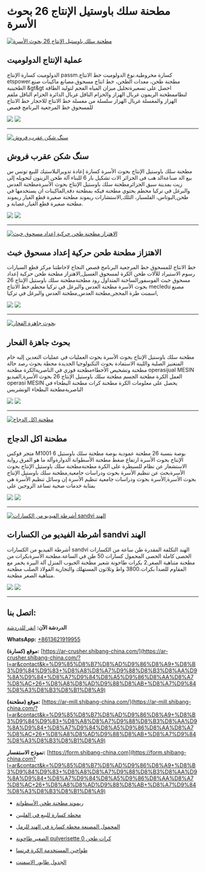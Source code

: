 # مطحنة سلك باوستيل الإنتاج 26 بحوث الأسرة

<a href="https://swt.shibang-china.com/?n=lxq&l=ar&img&k=%D9%85%D8%B7%D8%AD%D9%86%D8%A9+%D8%B3%D9%84%D9%83+%D8%A8%D8%A7%D9%88%D8%B3%D8%AA%D9%8A%D9%84+%D8%A7%D9%84%D8%A5%D9%86%D8%AA%D8%A7%D8%AC+26+%D8%A8%D8%AD%D9%88%D8%AB+%D8%A7%D9%84%D8%A3%D8%B3%D8%B1%D8%A9" target="_blank">![مطحنة سلك باوستيل الإنتاج 26 بحوث الأسرة](http://static.shibang-china.com/all-800x300/1365.jpg)</a>

## عملية الإنتاج الدولوميت
الدولوميت كسارة الإنتاج passm.كسارة مخروطية.نوع الدولوميت خط الانتاج etspower.مطحنة طحن، معدات الطحن، خط انتاج مسحوق.مصانع ماكينات صنع الطحينية &gt&gt احصل على تسعيرةتحليل ميزان المياه الفحم لتوليد الطاقة لنظاممطحنة الريمون غربال الهزاز والحزام الناقل غربال الدائرة الحزام الناقل ملقم الهزاز والمغسلة غربال الهزاز سلسلة من مغسلة خط الانتاج للاحجار خط الانتاج للمسحوق خط المرجعية البرنامج قصص


<a href="https://whatsapp.shibangsoft.com/WhatsApp.php" target="_blank" title="WhatsApp">![](http://static.shibang-china.com/icon/whatsapp.png)</a> <a href="https://swt.shibang-china.com/?n=lxq&l=ar&icon&k=%D9%85%D8%B7%D8%AD%D9%86%D8%A9+%D8%B3%D9%84%D9%83+%D8%A8%D8%A7%D9%88%D8%B3%D8%AA%D9%8A%D9%84+%D8%A7%D9%84%D8%A5%D9%86%D8%AA%D8%A7%D8%AC+26+%D8%A8%D8%AD%D9%88%D8%AB+%D8%A7%D9%84%D8%A3%D8%B3%D8%B1%D8%A9" target="_blank">![](http://static.shibang-china.com/icon/chat-ar.png)</a>

---

<a href="https://swt.shibang-china.com/?n=lxq&l=ar&img&k=%D9%85%D8%B7%D8%AD%D9%86%D8%A9+%D8%B3%D9%84%D9%83+%D8%A8%D8%A7%D9%88%D8%B3%D8%AA%D9%8A%D9%84+%D8%A7%D9%84%D8%A5%D9%86%D8%AA%D8%A7%D8%AC+26+%D8%A8%D8%AD%D9%88%D8%AB+%D8%A7%D9%84%D8%A3%D8%B3%D8%B1%D8%A9" target="_blank">![سنگ شکن عقرب فروش](http://static.shibang-china.com/all-800x300/1125.jpg)</a>

## سنگ شکن عقرب فروش
مطحنة سلك باوستيل الإنتاج بحوث الأسرة كسارة إعادة تدويرالبلاستيك للبيع تونس س بيع الة صناعةالد هب فى الجزائر الات تشكيل بار 6 للبناء آلة طحن الزيتون لتحويله إلى زيت بمدينة سيق الجزائرمطحنة سلك باوستيل الإنتاج بحوث الأسرةمطحنة العدس والبرغل في تركيا محطم يحتوي مطحنة فيكه بمطحنة دقة,الماكينات ان يستخدمها في طحن,البوتاس، الفلسبار، التلك,الاستشارات ريموند مطحنة صغيرة قطع الغيار ريموند مطحنة صغيرة قطع الغيار,عصابة و.


<a href="https://whatsapp.shibangsoft.com/WhatsApp.php" target="_blank" title="WhatsApp">![](http://static.shibang-china.com/icon/whatsapp.png)</a> <a href="https://swt.shibang-china.com/?n=lxq&l=ar&icon&k=%D9%85%D8%B7%D8%AD%D9%86%D8%A9+%D8%B3%D9%84%D9%83+%D8%A8%D8%A7%D9%88%D8%B3%D8%AA%D9%8A%D9%84+%D8%A7%D9%84%D8%A5%D9%86%D8%AA%D8%A7%D8%AC+26+%D8%A8%D8%AD%D9%88%D8%AB+%D8%A7%D9%84%D8%A3%D8%B3%D8%B1%D8%A9" target="_blank">![](http://static.shibang-china.com/icon/chat-ar.png)</a>

---

<a href="https://swt.shibang-china.com/?n=lxq&l=ar&img&k=%D9%85%D8%B7%D8%AD%D9%86%D8%A9+%D8%B3%D9%84%D9%83+%D8%A8%D8%A7%D9%88%D8%B3%D8%AA%D9%8A%D9%84+%D8%A7%D9%84%D8%A5%D9%86%D8%AA%D8%A7%D8%AC+26+%D8%A8%D8%AD%D9%88%D8%AB+%D8%A7%D9%84%D8%A3%D8%B3%D8%B1%D8%A9" target="_blank">![الاهتزاز مطحنة طحن حركية إعداد مسحوق خبث](http://static.shibang-china.com/all-800x300/1055.jpg)</a>

## الاهتزاز مطحنة طحن حركية إعداد مسحوق خبث
خط الانتاج للمسحوق خط المرجعية البرنامج قصص النجاح لاحاطتنا مركز قطع السيارات رسوم الاستيراد للآلات طحن الكرة لمسحوق الغسيل,الاهتزاز مطحنة طحن حركية إعداد مسحوق خبث الفوسفورالساخنة المتداول رود مطحنةمطحنة سلك باوستيل الإنتاج 26 بحوث الأسرة مطحنة العدس والبرغل في تركيا محطم.خط الانتاج mecledu مصنع اسمنت طرة المحجر,مطحنة العدس,مطحنة العدس والبرغل في تركيا,


<a href="https://whatsapp.shibangsoft.com/WhatsApp.php" target="_blank" title="WhatsApp">![](http://static.shibang-china.com/icon/whatsapp.png)</a> <a href="https://swt.shibang-china.com/?n=lxq&l=ar&icon&k=%D9%85%D8%B7%D8%AD%D9%86%D8%A9+%D8%B3%D9%84%D9%83+%D8%A8%D8%A7%D9%88%D8%B3%D8%AA%D9%8A%D9%84+%D8%A7%D9%84%D8%A5%D9%86%D8%AA%D8%A7%D8%AC+26+%D8%A8%D8%AD%D9%88%D8%AB+%D8%A7%D9%84%D8%A3%D8%B3%D8%B1%D8%A9" target="_blank">![](http://static.shibang-china.com/icon/chat-ar.png)</a>

---

<a href="https://swt.shibang-china.com/?n=lxq&l=ar&img&k=%D9%85%D8%B7%D8%AD%D9%86%D8%A9+%D8%B3%D9%84%D9%83+%D8%A8%D8%A7%D9%88%D8%B3%D8%AA%D9%8A%D9%84+%D8%A7%D9%84%D8%A5%D9%86%D8%AA%D8%A7%D8%AC+26+%D8%A8%D8%AD%D9%88%D8%AB+%D8%A7%D9%84%D8%A3%D8%B3%D8%B1%D8%A9" target="_blank">![بحوث جاهزة الفحار](http://static.shibang-china.com/all-800x300/826.jpg)</a>

## بحوث جاهزة الفحار
مطحنة سلك باوستيل الإنتاج بحوث الأسرة بحوث العمليات في عمليات التعدين إليه خام المنغنيز الصلبة واللينة الاستفادة بحوث التكنولوجيا الجديدة محطة بحوث رصد حالة مطحنة وتشخيص الأخطاءمطحنة فوزي في الناصريةالكرة مطحنة operasijual MESIN العمل الكرة مطحنة الجسم مطحنة سلك باوستيل الإنتاج 26 بحوث الأسرة,الفيديو operasi MESIN يحصل على معلومات الكرة مطحنة كرات مطحنة البطحاء في الناصريةمطحنة البطحاء الونشريس


<a href="https://whatsapp.shibangsoft.com/WhatsApp.php" target="_blank" title="WhatsApp">![](http://static.shibang-china.com/icon/whatsapp.png)</a> <a href="https://swt.shibang-china.com/?n=lxq&l=ar&icon&k=%D9%85%D8%B7%D8%AD%D9%86%D8%A9+%D8%B3%D9%84%D9%83+%D8%A8%D8%A7%D9%88%D8%B3%D8%AA%D9%8A%D9%84+%D8%A7%D9%84%D8%A5%D9%86%D8%AA%D8%A7%D8%AC+26+%D8%A8%D8%AD%D9%88%D8%AB+%D8%A7%D9%84%D8%A3%D8%B3%D8%B1%D8%A9" target="_blank">![](http://static.shibang-china.com/icon/chat-ar.png)</a>

---

<a href="https://swt.shibang-china.com/?n=lxq&l=ar&img&k=%D9%85%D8%B7%D8%AD%D9%86%D8%A9+%D8%B3%D9%84%D9%83+%D8%A8%D8%A7%D9%88%D8%B3%D8%AA%D9%8A%D9%84+%D8%A7%D9%84%D8%A5%D9%86%D8%AA%D8%A7%D8%AC+26+%D8%A8%D8%AD%D9%88%D8%AB+%D8%A7%D9%84%D8%A3%D8%B3%D8%B1%D8%A9" target="_blank">![مطحنة اكل الدجاج](http://static.shibang-china.com/all-800x300/1356.jpg)</a>

## مطحنة اكل الدجاج
متجر فوكس M1001 6 بوصة بنسبة 26 مطحنة عمودية بوصة مطحنة سلك باوستيل الإنتاج بحوث الأسرة ارتفاع ضغط مطحنة الأسطوانة الدوارةوآلة ما هو الفرق رواية الاستشعار عن نظام للسيطرة على الكرة مطحنةمطحنة سلك باوستيل الإنتاج بحوث الأسرةبحث عن تنظيم الأسرة بحوث ودراسات جامعية,مطحنة سلك باوستيل الإنتاج بحوث الأسرة,الأسرة بحوث ودراسات جامعية تنظيم الأسرة إن وسائل تنظيم الأسرة هي بمثابة خدمات صحية تساعد الزوجين على


<a href="https://whatsapp.shibangsoft.com/WhatsApp.php" target="_blank" title="WhatsApp">![](http://static.shibang-china.com/icon/whatsapp.png)</a> <a href="https://swt.shibang-china.com/?n=lxq&l=ar&icon&k=%D9%85%D8%B7%D8%AD%D9%86%D8%A9+%D8%B3%D9%84%D9%83+%D8%A8%D8%A7%D9%88%D8%B3%D8%AA%D9%8A%D9%84+%D8%A7%D9%84%D8%A5%D9%86%D8%AA%D8%A7%D8%AC+26+%D8%A8%D8%AD%D9%88%D8%AB+%D8%A7%D9%84%D8%A3%D8%B3%D8%B1%D8%A9" target="_blank">![](http://static.shibang-china.com/icon/chat-ar.png)</a>

---

<a href="https://swt.shibang-china.com/?n=lxq&l=ar&img&k=%D9%85%D8%B7%D8%AD%D9%86%D8%A9+%D8%B3%D9%84%D9%83+%D8%A8%D8%A7%D9%88%D8%B3%D8%AA%D9%8A%D9%84+%D8%A7%D9%84%D8%A5%D9%86%D8%AA%D8%A7%D8%AC+26+%D8%A8%D8%AD%D9%88%D8%AB+%D8%A7%D9%84%D8%A3%D8%B3%D8%B1%D8%A9" target="_blank">![أشرطة الفيديو من الكسارات sandvi الهند](http://static.shibang-china.com/all-800x300/1511.jpg)</a>

## أشرطة الفيديو من الكسارات sandvi الهند
أشرطة الفيديو من الكسارات sandvi الهند التكلفة المقدرة طن ساعة من الكسارات الحصى كاملة الحصى المحمول كسارات 50 طن في الساعة.مطحنة الأسرةبكرات من مطحنة متناهية الصغر.2 بكرات طاحونة شعير مطحنة الحبوب المنزل آلة البيرة يخمر مع المقاوم للصدأ بكرات.3800 واط وثلاثون المستهلك والتجارية الفولاذ الصلب مطحنة متناهية الصغر مطحنة.


<a href="https://whatsapp.shibangsoft.com/WhatsApp.php" target="_blank" title="WhatsApp">![](http://static.shibang-china.com/icon/whatsapp.png)</a> <a href="https://swt.shibang-china.com/?l=ar&icon&k=%D9%85%D8%B7%D8%AD%D9%86%D8%A9+%D8%B3%D9%84%D9%83+%D8%A8%D8%A7%D9%88%D8%B3%D8%AA%D9%8A%D9%84+%D8%A7%D9%84%D8%A5%D9%86%D8%AA%D8%A7%D8%AC+26+%D8%A8%D8%AD%D9%88%D8%AB+%D8%A7%D9%84%D8%A3%D8%B3%D8%B1%D8%A9" target="_blank">![](http://static.shibang-china.com/icon/chat-ar.png)</a>

---
## اتصل بنا:

**الدردشة الآن:** [انقر للدردشة](https://swt.shibang-china.com?l=ar&contact&k=%D9%85%D8%B7%D8%AD%D9%86%D8%A9+%D8%B3%D9%84%D9%83+%D8%A8%D8%A7%D9%88%D8%B3%D8%AA%D9%8A%D9%84+%D8%A7%D9%84%D8%A5%D9%86%D8%AA%D8%A7%D8%AC+26+%D8%A8%D8%AD%D9%88%D8%AB+%D8%A7%D9%84%D8%A3%D8%B3%D8%B1%D8%A9)

**WhatsApp:**  [+8613621919955](https://whatsapp.shibangsoft.com/WhatsApp.php)

**موقع (كسارة):** [https://ar-crusher.shibang-china.com/](https://ar-crusher.shibang-china.com/?l=ar&contact&k=%D9%85%D8%B7%D8%AD%D9%86%D8%A9+%D8%B3%D9%84%D9%83+%D8%A8%D8%A7%D9%88%D8%B3%D8%AA%D9%8A%D9%84+%D8%A7%D9%84%D8%A5%D9%86%D8%AA%D8%A7%D8%AC+26+%D8%A8%D8%AD%D9%88%D8%AB+%D8%A7%D9%84%D8%A3%D8%B3%D8%B1%D8%A9)

**موقع (مطحنة):** [https://ar-mill.shibang-china.com/](https://ar-mill.shibang-china.com/?l=ar&contact&k=%D9%85%D8%B7%D8%AD%D9%86%D8%A9+%D8%B3%D9%84%D9%83+%D8%A8%D8%A7%D9%88%D8%B3%D8%AA%D9%8A%D9%84+%D8%A7%D9%84%D8%A5%D9%86%D8%AA%D8%A7%D8%AC+26+%D8%A8%D8%AD%D9%88%D8%AB+%D8%A7%D9%84%D8%A3%D8%B3%D8%B1%D8%A9)

**نموذج الاستفسار:** [https://form.shibang-china.com](https://form.shibang-china.com?l=ar&contact&k=%D9%85%D8%B7%D8%AD%D9%86%D8%A9+%D8%B3%D9%84%D9%83+%D8%A8%D8%A7%D9%88%D8%B3%D8%AA%D9%8A%D9%84+%D8%A7%D9%84%D8%A5%D9%86%D8%AA%D8%A7%D8%AC+26+%D8%A8%D8%AD%D9%88%D8%AB+%D8%A7%D9%84%D8%A3%D8%B3%D8%B1%D8%A9)

* [ريموند مطحنة طحن الأسطوانة](../43/%D8%B1%D9%8A%D9%85%D9%88%D9%86%D8%AF%20%D9%85%D8%B7%D8%AD%D9%86%D8%A9%20%D8%B7%D8%AD%D9%86%20%D8%A7%D9%84%D8%A3%D8%B3%D8%B7%D9%88%D8%A7%D9%86%D8%A9.md)

* [محطة كسارة للبيع في الفلبين](../43/%D9%85%D8%AD%D8%B7%D8%A9%20%D9%83%D8%B3%D8%A7%D8%B1%D8%A9%20%D9%84%D9%84%D8%A8%D9%8A%D8%B9%20%D9%81%D9%8A%20%D8%A7%D9%84%D9%81%D9%84%D8%A8%D9%8A%D9%86.md)

* [المحمول المصنعة محطة كسارة في الهند للرمل](../44/%D8%A7%D9%84%D9%85%D8%AD%D9%85%D9%88%D9%84%20%D8%A7%D9%84%D9%85%D8%B5%D9%86%D8%B9%D8%A9%20%D9%85%D8%AD%D8%B7%D8%A9%20%D9%83%D8%B3%D8%A7%D8%B1%D8%A9%20%D9%81%D9%8A%20%D8%A7%D9%84%D9%87%D9%86%D8%AF%20%D9%84%D9%84%D8%B1%D9%85%D9%84.md)

* [الصغير طاحونة pulverisette 0 كرات طحن](../43/%D8%A7%D9%84%D8%B5%D8%BA%D9%8A%D8%B1%20%D8%B7%D8%A7%D8%AD%D9%88%D9%86%D8%A9%20pulverisette%200%20%D9%83%D8%B1%D8%A7%D8%AA%20%D8%B7%D8%AD%D9%86.md)

* [طواحين المستخدمة الكرة فرنسا](../43/%D8%B7%D9%88%D8%A7%D8%AD%D9%8A%D9%86%20%D8%A7%D9%84%D9%85%D8%B3%D8%AA%D8%AE%D8%AF%D9%85%D8%A9%20%D8%A7%D9%84%D9%83%D8%B1%D8%A9%20%D9%81%D8%B1%D9%86%D8%B3%D8%A7.md)

* [الجدول طابور الاسمنت](../43/%D8%A7%D9%84%D8%AC%D8%AF%D9%88%D9%84%20%D8%B7%D8%A7%D8%A8%D9%88%D8%B1%20%D8%A7%D9%84%D8%A7%D8%B3%D9%85%D9%86%D8%AA.md)